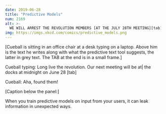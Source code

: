 ```yaml
---
date: 2019-06-28
title: "Predictive Models"
num: 2169
alt: >-
  WE WILL ARREST THE REVOLUTION MEMBERS [AT THE JULY 28TH MEETING][tab] "Cancel the meeting! Our cover is blown."
img: https://imgs.xkcd.com/comics/predictive_models.png
---
```

[Cueball is sitting in an office chair at a desk typing on a laptop. Above him is the text he writes along with what the predictive text tool suggests, the latter in grey text. The TAB at the end is in a small frame.]

Cueball typing: Long live the revolution. Our next meeting will be at| the docks at midnight on June 28 [tab]

Cueball: Aha, found them!

[Caption below the panel:]

When you train predictive models on input from your users, it can leak information in unexpected ways.